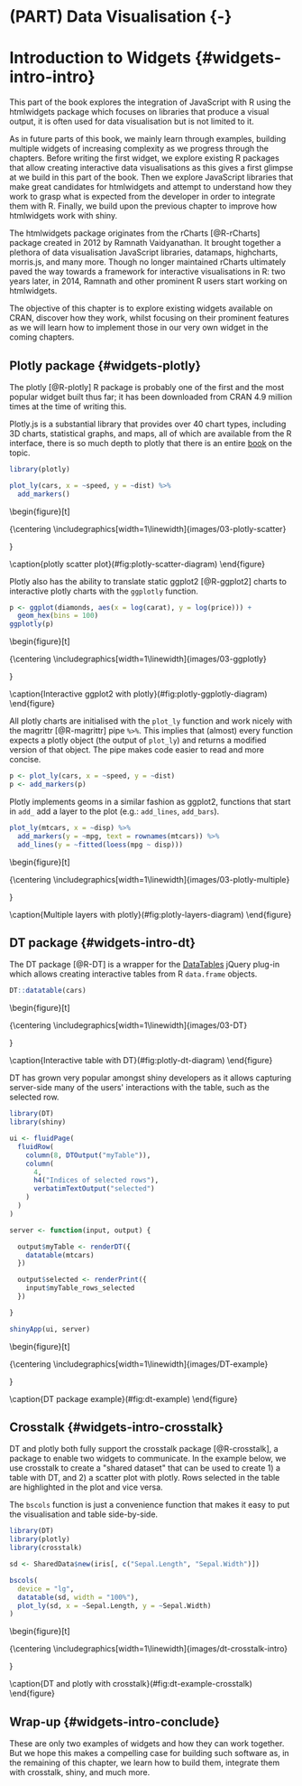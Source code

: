 # (PART) Data Visualisation {-}

# Introduction to Widgets {#widgets-intro-intro}



This part of the book explores the integration of JavaScript with R using the htmlwidgets package which focuses on libraries that produce a visual output, it is often used for data visualisation but is not limited to it.

As in future parts of this book, we mainly learn through examples, building multiple widgets of increasing complexity as we progress through the chapters. Before writing the first widget, we explore existing R packages that allow creating interactive data visualisations as this gives a first glimpse at we build in this part of the book. Then we explore JavaScript libraries that make great candidates for htmlwidgets and attempt to understand how they work to grasp what is expected from the developer in order to integrate them with R. Finally, we build upon the previous chapter to improve how htmlwidgets work with shiny.

The htmlwidgets package originates from the rCharts [@R-rCharts] package created in 2012 by Ramnath Vaidyanathan. It brought together a plethora of data visualisation JavaScript libraries, datamaps, highcharts, morris.js, and many more. Though no longer maintained rCharts ultimately paved the way towards a framework for interactive visualisations in R: two years later, in 2014, Ramnath and other prominent R users start working on htmlwidgets.

The objective of this chapter is to explore existing widgets available on CRAN, discover how they work, whilst focusing on their prominent features as we will learn how to implement those in our very own widget in the coming chapters.

## Plotly package {#widgets-plotly}

The plotly [@R-plotly] R package is probably one of the first and the most popular widget built thus far; it has been downloaded from CRAN 4.9 million times at the time of writing this. 

Plotly.js is a substantial library that provides over 40 chart types, including 3D charts, statistical graphs, and maps, all of which are available from the R interface, there is so much depth to plotly that there is an entire [book](https://plotly-r.com/) on the topic.


```r
library(plotly)

plot_ly(cars, x = ~speed, y = ~dist) %>% 
  add_markers()
```

\begin{figure}[t]

{\centering \includegraphics[width=1\linewidth]{images/03-plotly-scatter} 

}

\caption{plotly scatter plot}(\#fig:plotly-scatter-diagram)
\end{figure}

Plotly also has the ability to translate static ggplot2 [@R-ggplot2] charts to interactive plotly charts with the `ggplotly` function.


```r
p <- ggplot(diamonds, aes(x = log(carat), y = log(price))) + 
  geom_hex(bins = 100)
ggplotly(p)
```

\begin{figure}[t]

{\centering \includegraphics[width=1\linewidth]{images/03-ggplotly} 

}

\caption{Interactive ggplot2 with plotly}(\#fig:plotly-ggplotly-diagram)
\end{figure}

All plotly charts are initialised with the `plot_ly` function and work nicely with the magrittr [@R-magrittr] pipe `%>%`. This implies that (almost) every function expects a plotly object (the output of `plot_ly`) and returns a modified version of that object. The pipe makes code easier to read and more concise.


```r
p <- plot_ly(cars, x = ~speed, y = ~dist) 
p <- add_markers(p)
```

Plotly implements geoms in a similar fashion as ggplot2, functions that start in `add_` add a layer to the plot (e.g.: `add_lines`, `add_bars`).


```r
plot_ly(mtcars, x = ~disp) %>% 
  add_markers(y = ~mpg, text = rownames(mtcars)) %>% 
  add_lines(y = ~fitted(loess(mpg ~ disp)))
```

\begin{figure}[t]

{\centering \includegraphics[width=1\linewidth]{images/03-plotly-multiple} 

}

\caption{Multiple layers with plotly}(\#fig:plotly-layers-diagram)
\end{figure}

## DT package {#widgets-intro-dt}

The DT package [@R-DT] is a wrapper for the [DataTables](https://datatables.net/) jQuery plug-in which allows creating interactive tables from R `data.frame` objects.


```r
DT::datatable(cars)
```

\begin{figure}[t]

{\centering \includegraphics[width=1\linewidth]{images/03-DT} 

}

\caption{Interactive table with DT}(\#fig:plotly-dt-diagram)
\end{figure}

DT has grown very popular amongst shiny developers as it allows capturing server-side many of the users' interactions with the table, such as the selected row.

```r
library(DT)
library(shiny)

ui <- fluidPage(
  fluidRow(
    column(8, DTOutput("myTable")),
    column(
      4,
      h4("Indices of selected rows"), 
      verbatimTextOutput("selected")
    )
  )
)

server <- function(input, output) {

  output$myTable <- renderDT({
    datatable(mtcars)
  })

  output$selected <- renderPrint({
    input$myTable_rows_selected
  })

}

shinyApp(ui, server)
```

\begin{figure}[t]

{\centering \includegraphics[width=1\linewidth]{images/DT-example} 

}

\caption{DT package example}(\#fig:dt-example)
\end{figure}

## Crosstalk {#widgets-intro-crosstalk}

DT and plotly both fully support the crosstalk package [@R-crosstalk], a package to enable two widgets to communicate. In the example below, we use crosstalk to create a "shared dataset" that can be used to create 1) a table with DT, and 2) a scatter plot with plotly. Rows selected in the table are highlighted in the plot and vice versa.

The `bscols` function is just a convenience function that makes it easy to put the visualisation and table side-by-side.

```r
library(DT)
library(plotly)
library(crosstalk)

sd <- SharedData$new(iris[, c("Sepal.Length", "Sepal.Width")])

bscols(
  device = "lg",
  datatable(sd, width = "100%"),
  plot_ly(sd, x = ~Sepal.Length, y = ~Sepal.Width)
)
```

\begin{figure}[t]

{\centering \includegraphics[width=1\linewidth]{images/dt-crosstalk-intro} 

}

\caption{DT and plotly with crosstalk}(\#fig:dt-example-crosstalk)
\end{figure}

## Wrap-up {#widgets-intro-conclude}

These are only two examples of widgets and how they can work together. But we hope this makes a compelling case for building such software as, in the remaining of this chapter, we learn how to build them, integrate them with crosstalk, shiny, and much more.
